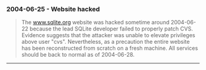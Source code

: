 ### 2004\-06\-25 \- Website hacked


> The www.sqlite.org website was hacked sometime around 2004\-06\-22
>  because the lead SQLite developer failed to properly patch CVS.
>  Evidence suggests that the attacker was unable to elevate privileges
>  above user "cvs". Nevertheless, as a precaution the entire website
>  has been reconstructed from scratch on a fresh machine. All services
>  should be back to normal as of 2004\-06\-28\.



---

